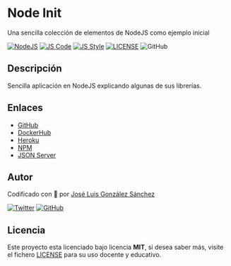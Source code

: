 # Node Init

Una sencilla colección de elementos de NodeJS como ejemplo inicial

[![NodeJS](https://img.shields.io/badge/NodeJS-Ready-83BA63)](https://hub.docker.com/r/joseluisgs/apirest-fake)
[![JS Code](https://img.shields.io/badge/JS%20Code-ES2019-yellow)](https://www.ecma-international.org/ecma-262)
[![JS Style](https://img.shields.io/badge/JS%20Style-AirBnB-ff69b4)](https://airbnb.io/javascript)
[![LICENSE](https://img.shields.io/badge/Lisence-MIT-green)](https://github.com/joseluisgs/APIRESTFake/blob/master/LICENSE)
![GitHub](https://img.shields.io/github/last-commit/joseluisgs/APIRESTFake)

## Descripción

Sencilla aplicación en NodeJS explicando algunas de sus librerías.

## Enlaces

- [GitHub](https://github.com/joseluisgs/APIRESTFake)
- [DockerHub](https://hub.docker.com/r/joseluisgs/apirest-fake)
- [Heroku](https://apirest-fake.herokuapp.com/)
- [NPM](https://www.npmjs.com/package/apirestfake)
- [JSON Server](https://my-json-server.typicode.com/joseluisgs/APIRESTFake)


## Autor

Codificado con :sparkling_heart: por [José Luis González Sánchez](https://twitter.com/joseluisgonsan)

[![Twitter](https://img.shields.io/twitter/follow/joseluisgonsan?style=social)](https://twitter.com/joseluisgonsan)
[![GitHub](https://img.shields.io/github/followers/joseluisgs?style=social)](https://github.com/joseluisgs)
## Licencia

Este proyecto esta licenciado bajo licencia **MIT**, si desea saber más, visite el fichero [LICENSE](https://github.com/joseluisgs/APIRESTFake/blob/master/LICENSE) para su uso docente y educativo.

